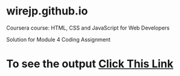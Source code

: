 # wirejp.github.io

Coursera course: HTML, CSS and JavaScript for Web Developers

Solution for Module 4 Coding Assignment 

# To see the output [Click This Link](https://wirejp.github.io/Coursera-HTML-CSS-and-JavaScript-for-Web-Developers/Assignments/module-4-solution.index.html/)
